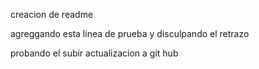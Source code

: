 creacion de readme

agreggando esta linea de prueba y disculpando el retrazo

probando el subir actualizacion a git hub